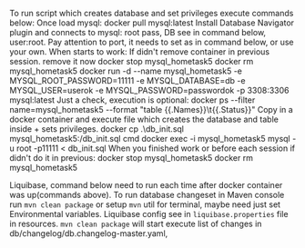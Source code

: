 To run script which creates database and set privileges execute commands below:
    Once load mysql:
        docker pull mysql:latest
        Install Database Navigator plugin and connects to mysql: root pass, DB see in command below, user:root. Pay attention to port, it needs to set as in command below, or use your own.
When starts to work:
    If didn't remove container in previous session. remove it now
        docker stop mysql_hometask5
        docker rm mysql_hometask5
docker run -d --name mysql_hometask5 -e MYSQL_ROOT_PASSWORD=11111 -e MYSQL_DATABASE=db -e MYSQL_USER=userok -e MYSQL_PASSWORD=passwordok -p 3308:3306 mysql:latest
Just a check, execution is optional:
    docker ps --filter name=mysql_hometask5 --format "table {{.Names}}\t{{.Status}}"
Copy in a docker container and execute file which creates the database and table inside + sets privileges.
    docker cp .\db_init.sql mysql_hometask5:/db_init.sql
    cmd
    docker exec -i mysql_hometask5 mysql -u root -p11111 < db_init.sql
When you finished work or before each session if didn't do it in previous:
    docker stop mysql_hometask5
    docker rm mysql_hometask5

Liquibase, command below need to run each time after docker container was up(commands above).
To run database changeset in Maven console run `mvn clean package` or setup `mvn` util for terminal, maybe need just set Environmental variables.
Liquibase config see in `liquibase.properties` file in resources.
`mvn clean package` will start execute list of changes in db/changelog/db.changelog-master.yaml, 
